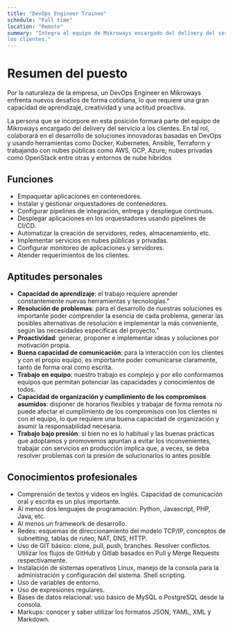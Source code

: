 ```yaml
---
title: "DevOps Engineer Trainee"
schedule: "Full time"
location: "Remote"
summary: "Integra el equipo de Mikroways encargado del delivery del servicio a
los clientes."
---
```


# Resumen del puesto

Por la naturaleza de la empresa, un DevOps Engineer en Mikroways enfrenta nuevos
desafíos de forma cotidiana, lo que requiere una gran capacidad de aprendizaje,
creatividad y una actitud proactiva.

La persona que se incorpore en esta posición formará parte del equipo de
Mikroways encargado del delivery del servicio a los clientes. En tal rol,
colaborará en el desarrollo de soluciones innovadoras basadas en DevOps y usando
herramientas como Docker, Kubernetes, Ansible, Terraform y trabajando con nubes
públicas como AWS, GCP, Azure; nubes privadas como OpenStack entre otras y
entornos de nube híbridos

## Funciones

* Empaquetar aplicaciones en contenedores.
* Instalar y gestionar orquestadores de contenedores.
* Configurar pipelines de integración, entrega y despliegue continuos.
* Desplegar aplicaciones en los orquestadores usando pipelines de CI/CD.
* Automatizar la creación de servidores, redes, almacenamiento, etc.
* Implementar servicios en nubes públicas y privadas.
* Configurar monitoreo de aplicaciones y servidores.
* Atender requerimientos de los clientes.

## Aptitudes personales

* **Capacidad de aprendizaje**: el trabajo requiere aprender constantemente
  nuevas herramientas y tecnologías."
* **Resolución de problemas**: para el desarrollo de nuestras soluciones es
  importante poder comprender la esencia de cada problema, generar las posibles
  alternativas de resolución e implementar la más conveniente, según las
  necesidades específicas del proyecto."
* **Proactividad**: generar, proponer e implementar ideas y soluciones por
  motivación propia.
* **Buena capacidad de comunicación**: para la interacción con los clientes y
  con el propio equipo, es importante poder comunicarse claramente, tanto de
  forma oral como escrita.
* **Trabajo en equipo**: nuestro trabajo es complejo y por ello conformamos
  equipos que permitan potenciar las capacidades y conocimientos de todos.
* **Capacidad de organización y cumplimiento de los compromisos asumidos**:
  disponer de horarios flexibles y trabajar de forma remota no puede afectar el
  cumplimiento de los compromisos con los clientes ni con el equipo, lo que
  requiere una buena capacidad de organización y asumir la responsabilidad
  necesaria.
* **Trabajo bajo presión**: si bien no es lo habitual y las buenas prácticas que
  adoptamos y promovemos apuntan a evitar los inconvenientes, trabajar con
  servicios en producción implica que, a veces, se deba resolver problemas con
  la presión de solucionarlos lo antes posible.

## Conocimientos profesionales

* Comprensión de textos y videos en Inglés. Capacidad de comunicación oral y
  escrita es un plus importante.
* Al menos dos lenguajes de programación: Python, Javascript, PHP, Java, etc.
* Al menos un framework de desarrollo.
* Redes: esquemas de direccionamiento del modelo TCP/IP, conceptos de
  subnetting, tablas de ruteo, NAT, DNS, HTTP.
* Uso de GIT básico: clone, pull, push, branches. Resolver conflictos. Utilizar
  los flujos de GitHub y Gitlab basados en Pull y Merge Requests
  respectivamente.
* Instalación de sistemas operativos Linux, manejo de la consola para la
  administración y configuración del sistema. Shell scripting.
* Uso de variables de entorno.
* Uso de expresiones regulares.
* Bases de datos relacional: uso básico de MySQL o PostgreSQL desde la consola.
* Markups: conocer y saber utilizar los formatos JSON, YAML, XML y Markdown.

